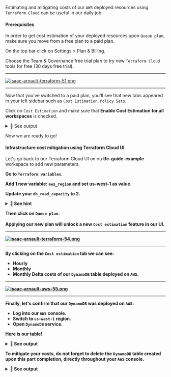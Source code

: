 Estimating and mitigating costs of our `AWS` deployed resources using `Terraform Cloud` can be useful in our daily job.<br>

#### Prerequisites
In order to get cost estimation of your deployed resources upon `Queue plan`, make sure you move from a free plan to a paid plan.<br>

On the top bar click on Settings > Plan & Billing.<br>

Choose the Team & Governance free trial plan to try new `Terraform Cloud` tools for free (30 days free trial).

<hr>

[![isaac-arnault-terraform-51.png](https://i.postimg.cc/MphrnyXk/isaac-arnault-terraform-51.png)](https://postimg.cc/18rKTVpM)


<hr>

Now that you've switched to a paid plan, you'll see that new tabs appeared in your left sidebar such as `Cost Estimation`, `Policy Sets`. <br>

Click on `Cost Estimation` and make sure that <b>Enable Cost Estimation for all workspaces</b> is checked.

<details>
<summary>🔵 See output</summary>
<p>

[![isaac-arnault-terraform-52.png](https://i.postimg.cc/15XWMWqh/isaac-arnault-terraform-52.png)](https://postimg.cc/Tp8q3J0C)

</p>
</details>

Now we are ready to go!

#### Infrastructure cost mitigation using Terraform Cloud UI

Let's go back to our Terraform Cloud UI on ou <b>tfc-guide-example</b> workspace to add new parameters.<b>
  
Go to `Terraform variables`.<br>

Add 1 new variable: `aws_region` and set <b>us-west-1</b> as value.<br>

Update your `db_read_capacity` to <b>2</b>.

<details>
<summary>🔴 See hint</summary>
<p>

[![isaac-arnault-terraform-53.png](https://i.postimg.cc/mDcNfrQb/isaac-arnault-terraform-53.png)](https://postimg.cc/cgS8f09j)

</p>
</details>

Then click on `Queue plan`.<br><br>
Applying our new plan will unlock a new `Cost estimation` feature in our UI.

<hr>

[![isaac-arnault-terraform-54.png](https://i.postimg.cc/YqBNZMjH/isaac-arnault-terraform-54.png)](https://postimg.cc/0rZJJgpW)

<hr>

By clicking on the `Cost estimation` tab we can see:<br>

- Hourly<br>
- Monthly<br>
- Monthly Delta costs of our `DynamoDB` table deployed on `AWS`.

<hr>

[![isaac-arnault-aws-55.png](https://i.postimg.cc/dtRRKpTT/isaac-arnault-aws-55.png)](https://postimg.cc/Vd60q7gY)

<hr>

Finally, let's confirm that our `DynamoDB` was deployed on `AWS`:<br>
- Log into our `AWS` console.<br>
- Switch to `us-west-1` region.<br>
- Open `DynamoDB` service.

Here is our table!

<details>
<summary>🔵 See output</summary>
<p>
  
[![isaac-arnault-aws-56.png](https://i.postimg.cc/fWmmxpCg/isaac-arnault-aws-56.png)](https://postimg.cc/WtpdV9QM)

</p>
</details>

To mitigate your costs, do not forget to delete the `DynamoDB` table created upon this part completion, directly throughout your `AWS` console.

<details>
<summary>🔵 See output</summary>
<p>
  
[![isaac-arnault-terraform-55.png](https://i.postimg.cc/vBL8mr7X/isaac-arnault-terraform-55.png)](https://postimg.cc/wyMYfsGs)  

</p>
</details>
